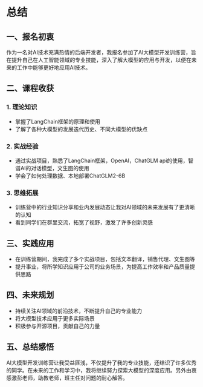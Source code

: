 # 总结
 
## 一、报名初衷
 
作为一名对AI技术充满热情的后端开发者，我报名参加了AI大模型开发训练营，旨在提升自己在人工智能领域的专业技能，深入了解大模型的应用与开发，以便在未来的工作中能够更好地应用AI技术。
 
## 二、课程收获
 
### 1. 理论知识
 
- 掌握了LangChain框架的原理和使用
- 了解了各种大模型的发展迭代历史、不同大模型的优缺点
 
### 2. 实战经验
 
- 通过实战项目，熟悉了LangChain框架，OpenAI，ChatGLM api的使用，智谱AI的对话模型，文生图的使用
- 学会了如何处理数据、本地部署ChatGLM2-6B
 
### 3. 思维拓展
 
- 训练营中的行业知识分享和业内发展动态让我对AI领域的未来发展有了更清晰的认知
- 看到同学们在群里交流，拓宽了视野，激发了许多创新灵感
 
## 三、实践应用
 
- 在训练营期间，我完成了多个实战项目，包括文本翻译，销售代理、文生图等
- 提升事业，将所学知识应用于公司的业务场景，为提高工作效率和产品质量提供思路
 
## 四、未来规划
 
- 持续关注AI领域的前沿技术，不断提升自己的专业能力
- 将大模型技术应用于更多实际场景
- 积极参与开源项目，贡献自己的力量
 
## 五、总结感悟
 
AI大模型开发训练营让我受益匪浅，不仅提升了我的专业技能，还结识了许多优秀的同学。在未来的工作和学习中，我将继续努力探索大模型的深度应用。另外由衷感激彭老师，助教老师，班主任对问题的耐心解答。
